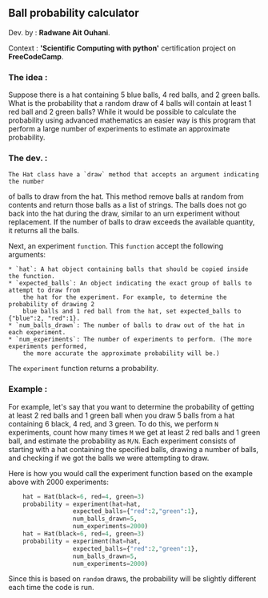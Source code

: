 
## Ball probability calculator

Dev. by : **Radwane Ait Ouhani**.

Context : **'Scientific Computing with python'** certification project on **FreeCodeCamp**.

### The idea :

 Suppose there is a hat containing 5 blue balls, 4 red balls, and 2 green balls. What is 
 the probability that a random draw of 4 balls will contain at least 1 red ball and 2 green
 balls? While it would be possible to calculate the probability using advanced mathematics
 an easier way is this program that perform a large number of experiments to estimate
 an approximate probability.

### The dev. :

    The Hat class have a `draw` method that accepts an argument indicating the number
 of balls to draw from the hat. This method remove balls at random from contents 
 and return those balls as a list of strings. The balls does not go back into the hat
 during the draw, similar to an urn experiment without replacement. If the number of balls
 to draw exceeds the available quantity, it returns all the balls.

Next, an experiment `function`. 
This `function`  accept the following arguments:

    * `hat`: A hat object containing balls that should be copied inside the function.
    * `expected_balls`: An object indicating the exact group of balls to attempt to draw from
        the hat for the experiment. For example, to determine the probability of drawing 2
        blue balls and 1 red ball from the hat, set expected_balls to {"blue":2, "red":1}.
    * `num_balls_drawn`: The number of balls to draw out of the hat in each experiment.
    * `num_experiments`: The number of experiments to perform. (The more experiments performed, 
        the more accurate the approximate probability will be.)

The `experiment` function returns a probability.

### Example :

For example, let's say that you want to determine the probability of getting at least 2 
red balls and 1 green ball when you draw 5 balls from a hat containing 6 black, 4 red, 
and 3 green. To do this, we perform `N` experiments, count how many times `M` we get at least 
2 red balls and 1 green ball, and estimate the probability as `M/N`. Each experiment 
consists of starting with a hat containing the specified balls, drawing a number of balls,
 and checking if we got the balls we were attempting to draw.

Here is how you would call the experiment function based on the example above with 2000
experiments:
```py
    hat = Hat(black=6, red=4, green=3)
    probability = experiment(hat=hat, 
                  expected_balls={"red":2,"green":1},
                  num_balls_drawn=5,
                  num_experiments=2000)
    hat = Hat(black=6, red=4, green=3)
    probability = experiment(hat=hat, 
                  expected_balls={"red":2,"green":1},
                  num_balls_drawn=5,
                  num_experiments=2000)
```

Since this is based on `random` draws, the probability will be slightly different each time the code is run.

